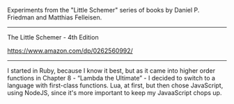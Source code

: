 Experiments from the "Little Schemer" series of books by Daniel P. Friedman and Matthias Felleisen.

----

The Little Schemer - 4th Edition

<https://www.amazon.com/dp/0262560992/>

----

I started in Ruby, because I know it best, but as it came into higher order functions in Chapter 8 - “Lambda the Ultimate” - I decided to switch to a language with first-class functions.  Lua, at first, but then chose JavaScript, using NodeJS, since it's more important to keep my JavaaScript chops up.

